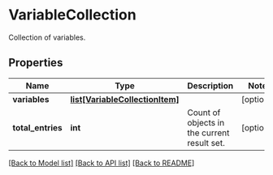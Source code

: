 # VariableCollection

Collection of variables.
## Properties
Name | Type | Description | Notes
------------ | ------------- | ------------- | -------------
**variables** | [**list[VariableCollectionItem]**](VariableCollectionItem.md) |  | [optional] 
**total_entries** | **int** | Count of objects in the current result set. | [optional] 

[[Back to Model list]](../README.md#documentation-for-models) [[Back to API list]](../README.md#documentation-for-api-endpoints) [[Back to README]](../README.md)



